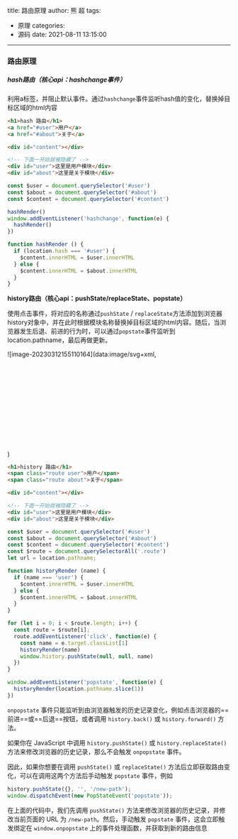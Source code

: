 
title: 路由原理
author: 熊 超
tags:
  - 原理
categories:
  - 源码
date: 2021-08-11 13:15:00
---
<!--more-->

### 路由原理

##### hash路由（核心api：hashchange事件）

利用a标签，并阻止默认事件。通过`hashchange`事件监听hash值的变化，替换掉目标区域的html内容

```html
<h1>hash 路由</h1>
<a href="#user">用户</a>
<a href="#about">关于</a>

<div id="content"></div>

<!-- 下面一开始就被隐藏了 -->
<div id="user">这里是用户模块</div>
<div id="about">这里是关于模块</div>
```

```js
const $user = document.querySelector('#user')
const $about = document.querySelector('#about')
const $content = document.querySelector('#content')

hashRender()
window.addEventListener('hashchange', function(e) {
  hashRender()
})

function hashRender () {
  if (location.hash === '#user') {
    $content.innerHTML = $user.innerHTML
  } else {
    $content.innerHTML = $about.innerHTML
  }
} 
```



**history路由（核心api：pushState/replaceState、popstate）**

使用点击事件，将对应的名称通过`pushState` / `replaceState`方法添加到浏览器history对象中，并在此时根据模块名称替换掉目标区域的html内容。随后，当浏览器发生后退、前进的行为时，可以通过`popstate`事件监听到location.pathname，最后再做更新。

![image-20230312155110164](data:image/svg+xml,<svg xmlns="http://www.w3.org/2000/svg" viewBox="0 0 1464 602"></svg>)

```html
<h1>history 路由</h1>
<span class="route user">用户</span>
<span class="route about">关于</span>

<div id="content"></div>

<!-- 下面一开始就被隐藏了 -->
<div id="user">这里是用户模块</div>
<div id="about">这里是关于模块</div>
```

```js
const $user = document.querySelector('#user')
const $about = document.querySelector('#about')
const $content = document.querySelector('#content')
const $route = document.querySelectorAll('.route')
let url = location.pathname;

function historyRender (name) {
  if (name === 'user') {
    $content.innerHTML = $user.innerHTML
  } else {
    $content.innerHTML = $about.innerHTML
  }
}

for (let i = 0; i < $route.length; i++) {
  const route = $route[i];
  route.addEventListener('click', function(e) {
    const name = e.target.classList[1]
    historyRender(name)
    window.history.pushState(null, null, name)
  })
}

window.addEventListener('popstate', function(e) {
  historyRender(location.pathname.slice(1))
})
```



`onpopstate` 事件只能监听到由浏览器触发的历史记录变化，例如点击浏览器的==前进==或==后退==按钮，或者调用 `history.back()` 或 `history.forward()` 方法。

如果你在 JavaScript 中调用 `history.pushState()` 或 `history.replaceState()` 方法来修改浏览器的历史记录，那么不会触发 `onpopstate` 事件。

因此，如果你想要在调用 `pushState()` 或 `replaceState()` 方法后立即获取路由变化，可以在调用这两个方法后手动触发 `popstate` 事件，例如

```js
history.pushState({}, '', '/new-path');
window.dispatchEvent(new PopStateEvent('popstate'));
```

在上面的代码中，我们先调用 `pushState()` 方法来修改浏览器的历史记录，并修改当前页面的 URL 为 `/new-path`。然后，手动触发 `popstate` 事件，这会立即触发绑定在 `window.onpopstate` 上的事件处理函数，并获取到新的路由信息




